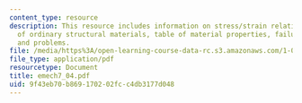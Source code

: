 ```yaml
---
content_type: resource
description: This resource includes information on stress/strain relations, properties
  of ordinary structural materials, table of material properties, failure phenomena,
  and problems.
file: /media/https%3A/open-learning-course-data-rc.s3.amazonaws.com/1-050-solid-mechanics-fall-2004/9f43eb70b869170202fcc4db3177d048_emech7_04.pdf
file_type: application/pdf
resourcetype: Document
title: emech7_04.pdf
uid: 9f43eb70-b869-1702-02fc-c4db3177d048
---
```

